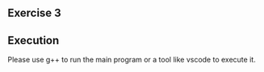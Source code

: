 ## Exercise 3

## Execution
Please use g++ to run the main program or a tool like vscode to execute it.